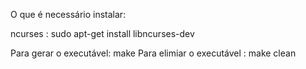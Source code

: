 O que é necessário instalar:

ncurses
 :
	 sudo apt-get install libncurses-dev



Para gerar o executável: make 
Para elimiar o executável : make clean
